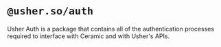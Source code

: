 # `@usher.so/auth`

Usher Auth is a package that contains all of the authentication processes required to interface with Ceramic and with Usher's APIs.
